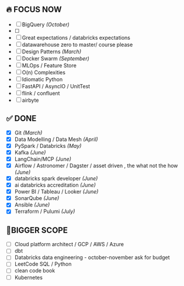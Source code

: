 ## 🔥 FOCUS NOW

- [ ] BigQuery *(October)*  
- [ ]   
- [ ] Great expectations / databricks expectations
- [ ]  datawarehouse zero to master/ course please 
- [ ] Design Patterns *(March)*  
- [ ] Docker Swarm *(September)*
- [ ] MLOps / Feature Store  
- [ ] O(n) Complexities
- [ ] Idiomatic Python  
- [ ] FastAPI / AsyncIO / UnitTest
- [ ] flink / confluent
- [ ] airbyte

## ✅ DONE
- [x] Git *(March)*     
- [x] Data Modelling / Data Mesh *(April)*
- [x] PySpark / Databricks *(May)*
- [x] Kafka *(June)*
- [x] LangChain/MCP *(June)*
- [x] Airflow / Astronomer / Dagster / asset driven , the what not the how *(June)*
- [x] databricks spark developer *(June)*
- [x] ai databricks accreditation *(June)*
- [x] Power BI / Tableau / Looker *(June)*
- [x] SonarQube *(June)*
- [x] Ansible *(June)*
- [x] Terraform / Pulumi *(July)*

## 📌BIGGER SCOPE 
- [ ] Cloud platform architect /  GCP / AWS / Azure
- [ ] dbt
- [ ] Databricks data engineering - october-november ask for budget
- [ ] LeetCode SQL / Python
- [ ] clean code book
- [ ] Kubernetes

